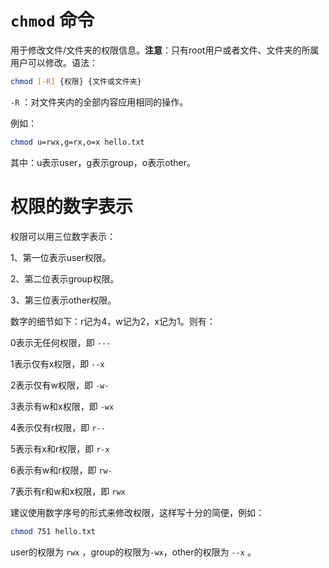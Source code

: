 # `chmod` 命令

用于修改文件/文件夹的权限信息。**注意**：只有root用户或者文件、文件夹的所属用户可以修改。语法：

```bash
chmod [-R] {权限} {文件或文件夹}
```

`-R` ：对文件夹内的全部内容应用相同的操作。

例如：

```bash
chmod u=rwx,g=rx,o=x hello.txt
```

其中：u表示user，g表示group，o表示other。

# 权限的数字表示

权限可以用三位数字表示：

1、第一位表示user权限。

2、第二位表示group权限。

3、第三位表示other权限。

数字的细节如下：r记为4，w记为2，x记为1。则有：

0表示无任何权限，即 `---`

1表示仅有x权限，即 `--x`

2表示仅有w权限，即 `-w-`

3表示有w和x权限，即 `-wx`

4表示仅有r权限，即 `r--`

5表示有x和r权限，即 `r-x`

6表示有w和r权限，即 `rw-`

7表示有r和w和x权限，即 `rwx`

建议使用数字序号的形式来修改权限，这样写十分的简便，例如：

```bash
chmod 751 hello.txt
```

user的权限为 `rwx` ，group的权限为`-wx`，other的权限为 `--x` 。
